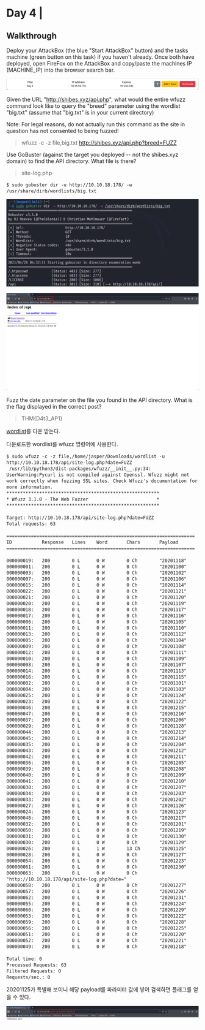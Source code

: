 # Day 4 | 

## Walkthrough

Deploy your AttackBox (the blue "Start AttackBox" button) and the tasks machine (green button on this task) if you haven't already. Once both have deployed, open FireFox on the AttackBox and copy/paste the machines IP (MACHINE_IP) into the browser search bar.

![attackbox](https://github.com/jasperkim425/Walkthrough/blob/main/TryHackMe/25%20Days%20of%20Cyber%20Security/Day%204/image/attackbox.png)

Given the URL "http://shibes.xyz/api.php", what would the entire wfuzz command look like to query the "breed" parameter using the wordlist "big.txt" (assume that "big.txt" is in your current directory)

Note: For legal reasons, do not actually run this command as the site in question has not consented to being fuzzed!

> wfuzz -c -z file,big.txt http://shibes.xyz/api.php?breed=FUZZ

Use GoBuster (against the target you deployed -- not the shibes.xyz domain) to find the API directory. What file is there?

> site-log.php

```
$ sudo gobuster dir -u http://10.10.18.178/ -w /usr/share/dirb/wordlists/big.txt
```

![gobuster](https://github.com/jasperkim425/Walkthrough/blob/main/TryHackMe/25%20Days%20of%20Cyber%20Security/Day%204/image/gobuster.png)

![api](https://github.com/jasperkim425/Walkthrough/blob/main/TryHackMe/25%20Days%20of%20Cyber%20Security/Day%204/image/api.png)

Fuzz the date parameter on the file you found in the API directory. What is the flag displayed in the correct post?

> THM{D4t3_AP1}

[wordlist](https://assets.tryhackme.com/additional/cmn-aoc2020/day-4/wordlist)를 다운 받는다.

다운로드한 wordlist를 wfuzz 명령어에 사용한다.

```
$ sudo wfuzz -c -z file,/home/jasper/Downloads/wordlist -u http://10.10.18.178/api/site-log.php?date=FUZZ
 /usr/lib/python3/dist-packages/wfuzz/__init__.py:34: UserWarning:Pycurl is not compiled against Openssl. Wfuzz might not work correctly when fuzzing SSL sites. Check Wfuzz's documentation for more information.
********************************************************
* Wfuzz 3.1.0 - The Web Fuzzer                         *
********************************************************

Target: http://10.10.18.178/api/site-log.php?date=FUZZ
Total requests: 63

=====================================================================
ID           Response   Lines    Word       Chars       Payload                                                   
=====================================================================

000000019:   200        0 L      0 W        0 Ch        "20201118"                                                
000000001:   200        0 L      0 W        0 Ch        "20201100"                                                
000000003:   200        0 L      0 W        0 Ch        "20201102"                                                
000000007:   200        0 L      0 W        0 Ch        "20201106"                                                
000000015:   200        0 L      0 W        0 Ch        "20201114"                                                
000000022:   200        0 L      0 W        0 Ch        "20201121"                                                
000000021:   200        0 L      0 W        0 Ch        "20201120"                                                
000000020:   200        0 L      0 W        0 Ch        "20201119"                                                
000000018:   200        0 L      0 W        0 Ch        "20201117"                                                
000000017:   200        0 L      0 W        0 Ch        "20201116"                                                
000000006:   200        0 L      0 W        0 Ch        "20201105"                                                
000000011:   200        0 L      0 W        0 Ch        "20201110"                                                
000000013:   200        0 L      0 W        0 Ch        "20201112"                                                
000000005:   200        0 L      0 W        0 Ch        "20201104"                                                
000000009:   200        0 L      0 W        0 Ch        "20201108"                                                
000000012:   200        0 L      0 W        0 Ch        "20201111"                                                
000000010:   200        0 L      0 W        0 Ch        "20201109"                                                
000000008:   200        0 L      0 W        0 Ch        "20201107"                                                
000000014:   200        0 L      0 W        0 Ch        "20201113"                                                
000000016:   200        0 L      0 W        0 Ch        "20201115"                                                
000000002:   200        0 L      0 W        0 Ch        "20201101"                                                
000000004:   200        0 L      0 W        0 Ch        "20201103"                                                
000000025:   200        0 L      0 W        0 Ch        "20201124"                                                
000000023:   200        0 L      0 W        0 Ch        "20201122"                                                
000000046:   200        0 L      0 W        0 Ch        "20201215"                                                
000000047:   200        0 L      0 W        0 Ch        "20201216"                                                
000000037:   200        0 L      0 W        0 Ch        "20201206"                                                
000000029:   200        0 L      0 W        0 Ch        "20201128"                                                
000000044:   200        0 L      0 W        0 Ch        "20201213"                                                
000000045:   200        0 L      0 W        0 Ch        "20201214"                                                
000000035:   200        0 L      0 W        0 Ch        "20201204"                                                
000000043:   200        0 L      0 W        0 Ch        "20201212"                                                
000000042:   200        0 L      0 W        0 Ch        "20201211"                                                
000000036:   200        0 L      0 W        0 Ch        "20201205"                                                
000000039:   200        0 L      0 W        0 Ch        "20201208"                                                
000000040:   200        0 L      0 W        0 Ch        "20201209"                                                
000000041:   200        0 L      0 W        0 Ch        "20201210"                                                
000000038:   200        0 L      0 W        0 Ch        "20201207"                                                
000000034:   200        0 L      0 W        0 Ch        "20201203"                                                
000000033:   200        0 L      0 W        0 Ch        "20201202"                                                
000000027:   200        0 L      0 W        0 Ch        "20201126"                                                
000000024:   200        0 L      0 W        0 Ch        "20201123"                                                
000000048:   200        0 L      0 W        0 Ch        "20201217"                                                
000000032:   200        0 L      0 W        0 Ch        "20201201"                                                
000000050:   200        0 L      0 W        0 Ch        "20201219"                                                
000000031:   200        0 L      0 W        0 Ch        "20201130"                                                
000000030:   200        0 L      0 W        0 Ch        "20201129"                                                
000000026:   200        0 L      1 W        13 Ch       "20201125"                                                
000000028:   200        0 L      0 W        0 Ch        "20201127"                                                
000000054:   200        0 L      0 W        0 Ch        "20201223"                                                
000000061:   200        0 L      0 W        0 Ch        "20201230"                                                
000000063:   200        0 L      0 W        0 Ch        "http://10.10.18.178/api/site-log.php?date="              
000000058:   200        0 L      0 W        0 Ch        "20201227"                                                
000000057:   200        0 L      0 W        0 Ch        "20201226"                                                
000000062:   200        0 L      0 W        0 Ch        "20201231"                                                
000000055:   200        0 L      0 W        0 Ch        "20201224"                                                
000000060:   200        0 L      0 W        0 Ch        "20201229"                                                
000000053:   200        0 L      0 W        0 Ch        "20201222"                                                
000000059:   200        0 L      0 W        0 Ch        "20201228"                                                
000000056:   200        0 L      0 W        0 Ch        "20201225"                                                
000000051:   200        0 L      0 W        0 Ch        "20201220"                                                
000000052:   200        0 L      0 W        0 Ch        "20201221"                                                
000000049:   200        0 L      0 W        0 Ch        "20201218"                                                

Total time: 0
Processed Requests: 63
Filtered Requests: 0
Requests/sec.: 0
```

20201125가 특별해 보이니 해당 payload를 파라미터 값에 넣어 검색하면 플래그를 얻을 수 있다.

![flag](https://github.com/jasperkim425/Walkthrough/blob/main/TryHackMe/25%20Days%20of%20Cyber%20Security/Day%204/image/flag.png)
